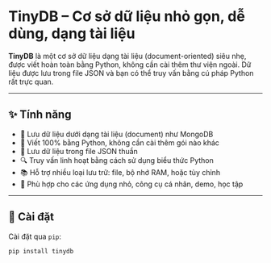 # TinyDB – Cơ sở dữ liệu nhỏ gọn, dễ dùng, dạng tài liệu

**TinyDB** là một cơ sở dữ liệu dạng tài liệu (document-oriented) siêu nhẹ, được viết hoàn toàn bằng Python, không cần cài thêm thư viện ngoài. Dữ liệu được lưu trong file JSON và bạn có thể truy vấn bằng cú pháp Python rất trực quan.

---

## ✨ Tính năng

- 📝 Lưu dữ liệu dưới dạng tài liệu (document) như MongoDB
- 🧩 Viết 100% bằng Python, không cần cài thêm gói nào khác
- 💾 Lưu dữ liệu trong file JSON thuần
- 🔍 Truy vấn linh hoạt bằng cách sử dụng biểu thức Python
- 📚 Hỗ trợ nhiều loại lưu trữ: file, bộ nhớ RAM, hoặc tùy chỉnh
- 🧪 Phù hợp cho các ứng dụng nhỏ, công cụ cá nhân, demo, học tập

---

## 🚀 Cài đặt

Cài đặt qua `pip`:

```bash
pip install tinydb
